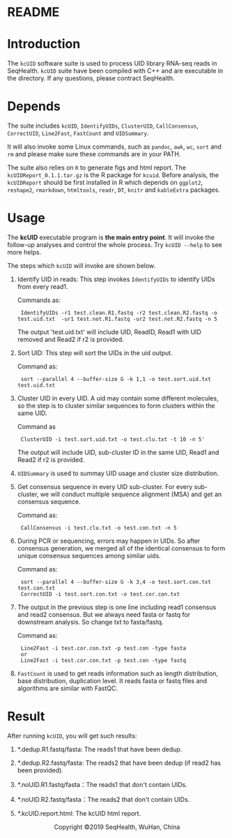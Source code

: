 README
======

Introduction
=============

The `kcUID` software suite is used to process UID library RNA-seq reads in SeqHealth. `kcUID` suite have been compiled with C++ and are executable in the directory. If any questions, please contract SeqHealth.

Depends
========

The suite includes `kcUID`, `IdentifyUIDs`, `ClusterUID`, `CallConsensus`, `CorrectUID`, `Line2Fast`, `FastCount` and `UIDSummary`. 

It will also invoke some Linux commands, such as `pandoc`, `awk`, `wc`, `sort` and `rm` and please make sure these commands are in your PATH. 

The suite also relies on `R` to generate figs and html report. The `kcUIDReport_0.1.1.tar.gz` is the R package for `kcuid`. Before analysis, the `kcUIDReport` should be first installed in R which depends on `ggplot2`, `reshape2`, `rmarkdown`, `htmltools`, `readr`, `DT`, `knitr` and `kableExtra` packages.

Usage
======

The **kcUID** executable program is **the main entry point**. It will invoke the follow-up analyses and control the whole process. Try `kcUID --help` to see more helps.

The steps which `kcUID` will invoke are shown below.

1. Identify UID in reads: This step invokes `IdentifyUIDs` to identify UIDs from every read1.

    Commands as: 

	  	IdentifyUIDs -r1 test.clean.R1.fastq -r2 test.clean.R2.fastq -o test.uid.txt  -ur1 test.not.R1.fastq -ur2 test.not.R2.fastq -n 5

    The output 'test.uid.txt' will include UID, ReadID, Read1 with UID removed and Read2 if r2 is provided.

2. Sort UID: This step will sort the UIDs in the uid output.

    Command as: 

		sort --parallel 4 --buffer-size G -k 1,1 -o test.sort.uid.txt test.uid.txt


3. Cluster UID in every UID. A uid may contain some different molecules, so the step is to cluster similar sequences to form clusters within the same UID. 

	Command as
 
		ClusterUID -i test.sort.uid.txt -o test.clu.txt -t 10 -n 5'

    The output will include UID, sub-cluster ID in the same UID, Read1 and Read2 if r2 is provided.

4. `UIDSummary` is used to summay UID usage and cluster size distribution.

5. Get consensus sequence in every UID sub-cluster. For every sub-cluster, we will conduct multiple sequence alignment (MSA) and get an consensus sequence.

	Command as: 

		CallConsensus -i test.clu.txt -o test.con.txt -n 5

6. During PCR or sequencing, errors may happen in UIDs. So after consensus generation, we merged all of the identical consensus to form unique consensus sequences among similar uids.

	Command as: 

		sort --parallel 4 --buffer-size G -k 3,4 -o test.sort.con.txt test.con.txt
        CorrectUID -i test.sort.con.txt -o test.cor.con.txt

7. The output in the previous step is one line including read1 consensus and read2 consensus. But we always need fasta or fastq for downstream analysis. So change txt to fasta/fastq.

	Command as: 

		Line2Fast -i test.cor.con.txt -p test.con -type fasta
        or  
		Line2Fast -i test.cor.con.txt -p test.con -type fastq

8. `FastCount` is used to get reads information such as length distribution, base distribution, duplication level. It reads fasta or fastq files and algorithms are similar with FastQC.

Result
========

After running `kcUID`, you will get such results:

1. *.dedup.R1.fastq/fasta: The reads1 that have been dedup.

2. *.dedup.R2.fastq/fasta: The reads2 that have been dedup (if read2 has been provided).

3. *.noUID.R1.fastq/fasta：The reads1 that don't contain UIDs.

4. *.noUID.R2.fastq/fasta：The reads2 that don't contain UIDs.

5. *.kcUID.report.html: The kcUID html report.



<center>Copyright ©2019 SeqHealth, WuHan, China</center>
